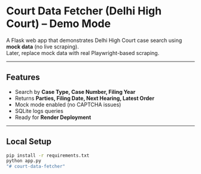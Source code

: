 # Court Data Fetcher (Delhi High Court) – Demo Mode

A Flask web app that demonstrates Delhi High Court case search using **mock data** (no live scraping).  
Later, replace mock data with real Playwright-based scraping.

---

## Features
- Search by **Case Type, Case Number, Filing Year**
- Returns **Parties, Filing Date, Next Hearing, Latest Order**
- Mock mode enabled (no CAPTCHA issues)
- SQLite logs queries
- Ready for **Render Deployment**

---

## Local Setup

```bash
pip install -r requirements.txt
python app.py
"# court-data-fetcher" 
